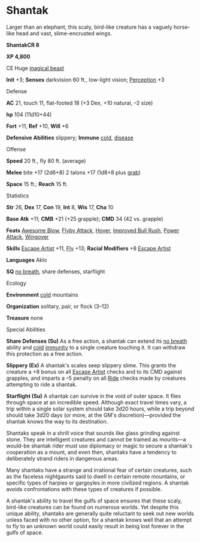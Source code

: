 # Shantak

Larger than an elephant, this scaly, bird-like creature has a vaguely horse-like head and vast, slime-encrusted wings.

**ShantakCR 8**

**XP 4,800**

CE Huge [magical beast](monsters/creatureTypes.md#_magical-beast)

**Init** +3; **Senses** darkvision 60 ft., low-light vision; [Perception](additionalMonsters/../skills/perception.md#_perception) +3

Defense

**AC** 21, touch 11, flat-footed 18 (+3 Dex, +10 natural, –2 size)

**hp** 104 (11d10+44)

**Fort** +11, **Ref** +10, **Will** +6

**Defensive Abilities** slippery; **Immune** [cold](monsters/creatureTypes.md#_cold-subtype), [disease](monsters/universalMonsterRules.md#_disease-(ex-or-su))

Offense

**Speed** 20 ft., fly 80 ft. (average)

**Melee** bite +17 (2d6+8) 2 talons +17 (1d8+8 plus [grab](monsters/universalMonsterRules.md#_grab))

**Space** 15 ft.; **Reach** 15 ft.

Statistics

**Str** 26, **Dex** 17, **Con** 19, **Int** 8, **Wis** 17, **Cha** 10

**Base Atk** +11; **CMB** +21 (+25 grapple); **CMD** 34 (42 vs. grapple)

**Feats** [Awesome Blow](additionalMonsters/../monsters/monsterFeats.md#_awesome-blow), [Flyby Attack](additionalMonsters/../monsters/monsterFeats.md#_flyby-attack), [Hover](additionalMonsters/../monsters/monsterFeats.md#_hover), [Improved Bull Rush](additionalMonsters/../feats.md#_improved-bull-rush), [Power Attack](additionalMonsters/../feats.md#_power-attack), [Wingover](additionalMonsters/../monsters/monsterFeats.md#_wingover)

**Skills** [Escape Artist](additionalMonsters/../skills/escapeArtist.md#_escape-artist) +11, [Fly](additionalMonsters/../skills/fly.md#_fly) +13; **Racial Modifiers** +8 [Escape Artist](additionalMonsters/../skills/escapeArtist.md#_escape-artist)

**Languages** Aklo

**SQ** [no breath](monsters/universalMonsterRules.md#_no-breath), share defenses, starflight

Ecology

**Environment** [cold](monsters/creatureTypes.md#_cold-subtype) mountains

**Organization** solitary, pair, or flock (3–12)

**Treasure** none

Special Abilities

**Share Defenses (Su)** As a free action, a shantak can extend its [no breath](monsters/universalMonsterRules.md#_no-breath) ability and [cold](monsters/creatureTypes.md#_cold-subtype) [immunity](monsters/universalMonsterRules.md#_immunity-(ex-or-su)) to a single creature touching it. It can withdraw this protection as a free action.

**Slippery (Ex)** A shantak's scales seep slippery slime. This grants the creature a +8 bonus on all [Escape Artist](additionalMonsters/../skills/escapeArtist.md#_escape-artist) checks and to its CMD against grapples, and imparts a –5 penalty on all [Ride](additionalMonsters/../skills/ride.md#_ride) checks made by creatures attempting to ride a shantak.

**Starflight (Su)** A shantak can survive in the void of outer space. It flies through space at an incredible speed. Although exact travel times vary, a trip within a single solar system should take 3d20 hours, while a trip beyond should take 3d20 days (or more, at the GM's discretion)—provided the shantak knows the way to its destination.

Shantaks speak in a shrill voice that sounds like glass grinding against stone. They are intelligent creatures and cannot be trained as mounts—a would-be shantak rider must use diplomacy or magic to secure a shantak's cooperation as a mount, and even then, shantaks have a tendency to deliberately strand riders in dangerous areas.

Many shantaks have a strange and irrational fear of certain creatures, such as the faceless nightgaunts said to dwell in certain remote mountains, or specific types of harpies or gargoyles in more civilized regions. A shantak avoids confrontations with these types of creatures if possible.

A shantak's ability to travel the gulfs of space ensures that these scaly, bird-like creatures can be found on numerous worlds. Yet despite this unique ability, shantaks are generally quite reluctant to seek out new worlds unless faced with no other option, for a shantak knows well that an attempt to fly to an unknown world could easily result in being lost forever in the gulfs of space.


